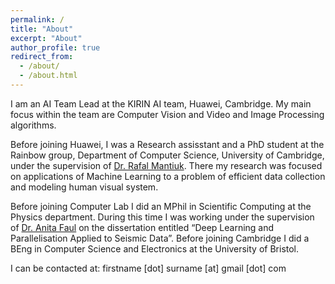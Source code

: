 ```yaml
---
permalink: /
title: "About"
excerpt: "About"
author_profile: true
redirect_from: 
  - /about/
  - /about.html
---
```

I am an AI Team Lead at the KIRIN AI team, Huawei, Cambridge. My main focus within the team are Computer Vision and Video and Image Processing algorithms. 

Before joining Huawei, I was a Research assisstant and a PhD student at the Rainbow group, Department of Computer Science, University of Cambridge, under the supervision of <a href="http://www.cl.cam.ac.uk/~rkm38/">Dr. Rafal Mantiuk</a>. There my research was focused on applications of Machine Learning to a problem of efficient data collection and modeling human visual system. 

Before joining Computer Lab I did an MPhil in Scientific Computing at the Physics department. During this time I was working under the supervision of <a href="https://scholar.google.co.uk/citations?hl=en&user=OTpMFDgAAAAJ">Dr. Anita Faul</a> on the dissertation entitled &#8220;Deep Learning and Parallelisation Applied to Seismic Data&#8221;. Before joining Cambridge I did a BEng in Computer Science and Electronics at the University of Bristol.

I can be contacted at: firstname [dot] surname [at] gmail [dot] com 

